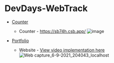 # DevDays-WebTrack
* [Counter]()
    * Counter - https://sb74h.csb.app/
     ![image](https://user-images.githubusercontent.com/47056243/132138650-b289e8f6-075c-45bd-b529-012a342b3333.png)
   
* [Portfolio]()
    * Website -  [View video implementation here](https://i.imgur.com/BxJaBUV.mp4)
     ![Web capture_6-9-2021_204043_localhost](https://user-images.githubusercontent.com/47056243/132237335-e88104f9-868b-4239-a655-aa294850d1aa.jpeg)

